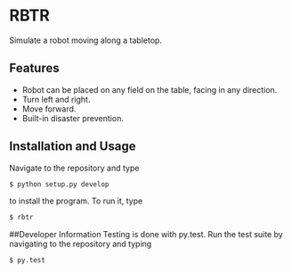 # RBTR
Simulate a robot moving along a tabletop.

## Features
* Robot can be placed on any field on the table, facing in any direction.
* Turn left and right.
* Move forward.
* Built-in disaster prevention.

## Installation and Usage
Navigate to the repository and type
```sh
$ python setup.py develop
```
to install the program. To run it, type
```sh
$ rbtr
```

##Developer Information
Testing is done with py.test. Run the test suite by navigating to the repository and typing
```sh
$ py.test
```
